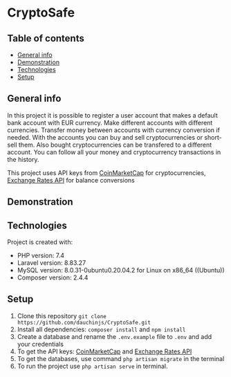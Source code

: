 # CryptoSafe

## Table of contents
* [General info](#general-info)
* [Demonstration](#demonstration)
* [Technologies](#technologies)
* [Setup](#setup)

## General info
In this project it is possible to register a user account that makes a default bank account with EUR currency. Make different accounts with different currencies. Transfer money between accounts with currency conversion if needed. With the accounts you can buy and sell cryptocurrencies or short-sell them. Also bought cryptocurrencies can be transfered to a different account. You can follow all your money and cryptocurrency transactions in the history.

This project uses API keys from [CoinMarketCap](https://coinmarketcap.com/) for cryptocurrencies, [Exchange Rates API](https://exchangeratesapi.io/) for balance conversions

## Demonstration


## Technologies

Project is created with:

* PHP version: 7.4
* Laravel version: 8.83.27
* MySQL version: 8.0.31-0ubuntu0.20.04.2 for Linux on x86_64 ((Ubuntu))
* Composer version: 2.4.4

## Setup

1. Clone this repository `git clone https://github.com/dauchinjs/CryptoSafe.git`
2. Install all dependencies: `composer install` and `npm install`
3. Create a database and rename the `.env.example` file to `.env` and add your credentials
4. To get the API keys: [CoinMarketCap](https://coinmarketcap.com/) and [Exchange Rates API](https://exchangeratesapi.io/)
5. To get the databases, use command `php artisan migrate` in the terminal
6. To run the project use `php artisan serve` in terminal.
